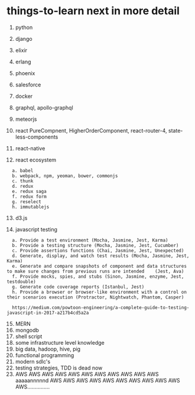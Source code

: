 # things-to-learn next in more detail

1. python
2. django
3. elixir
4. erlang
5. phoenix
6. salesforce
7. docker
8. graphql, apollo-graphql
9. meteorjs
10. react PureCompnent, HigherOrderComponent, react-router-4, state-less-components
11. react-native

12. react ecosystem
```
  a. babel
  b. webpack, npm, yeoman, bower, commonjs
  c. thunk
  d. redux 
  e. redux saga
  f. redux form
  g. reselect
  h. immutablejs
```
13. d3.js

14. javascript testing
```
  a. Provide a test environment (Mocha, Jasmine, Jest, Karma)
  b. Provide a testing structure (Mocha, Jasmine, Jest, Cucumber)
  c. Provide assertions functions (Chai, Jasmine, Jest, Unexpected)
  d. Generate, display, and watch test results (Mocha, Jasmine, Jest, Karma)
  e. Generate and compare snapshots of component and data structures to make sure changes from previous runs are intended    (Jest, Ava)
  f. Provide mocks, spies, and stubs (Sinon, Jasmine, enzyme, Jest, testdouble)
  g. Generate code coverage reports (Istanbul, Jest)
  h. Provide a browser or browser-like environment with a control on their scenarios execution (Protractor, Nightwatch, Phantom, Casper)
  
  https://medium.com/powtoon-engineering/a-complete-guide-to-testing-javascript-in-2017-a217b4cd5a2a
```
15. MERN
16. mongodb
17. shell script
18. some infrastructure level knowledge
19. big data, hadoop, hive, pig
20. functional programming
21. modern sdlc's
22. testing strategies, TDD is dead now
23. AWS AWS AWS AWS AWS AWS AWS AWS AWS AWS AWS aaaaannnnnd AWS AWS AWS AWS AWS AWS AWS AWS AWS AWS AWS...............
